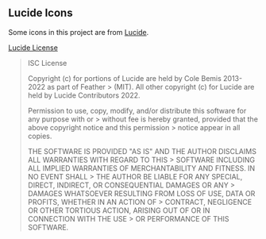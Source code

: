 ## Lucide Icons

Some icons in this project are from [Lucide](https://lucide.dev/).

[Lucide License](https://lucide.dev/license)

> ISC License
> 
> Copyright (c) for portions of Lucide are held by Cole Bemis 2013-2022 as part of Feather > (MIT). All other copyright (c) for Lucide are held by Lucide Contributors 2022.
> 
> Permission to use, copy, modify, and/or distribute this software for any purpose with or > without fee is hereby granted, provided that the above copyright notice and this permission > notice appear in all copies.
> 
> THE SOFTWARE IS PROVIDED "AS IS" AND THE AUTHOR DISCLAIMS ALL WARRANTIES WITH REGARD TO THIS > SOFTWARE INCLUDING ALL IMPLIED WARRANTIES OF MERCHANTABILITY AND FITNESS. IN NO EVENT SHALL > THE AUTHOR BE LIABLE FOR ANY SPECIAL, DIRECT, INDIRECT, OR CONSEQUENTIAL DAMAGES OR ANY > DAMAGES WHATSOEVER RESULTING FROM LOSS OF USE, DATA OR PROFITS, WHETHER IN AN ACTION OF > CONTRACT, NEGLIGENCE OR OTHER TORTIOUS ACTION, ARISING OUT OF OR IN CONNECTION WITH THE USE > OR PERFORMANCE OF THIS SOFTWARE.
